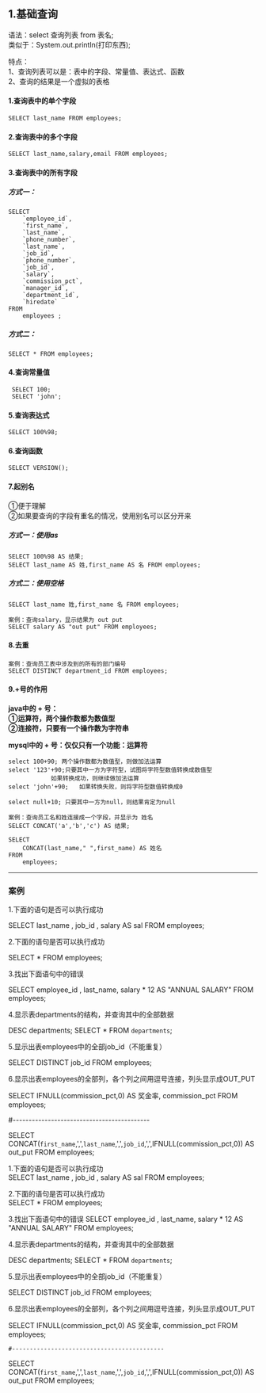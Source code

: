 
## 1.基础查询

语法：select 查询列表 from 表名;  
类似于：System.out.println(打印东西);

特点：    
1、查询列表可以是：表中的字段、常量值、表达式、函数  
2、查询的结果是一个虚拟的表格   
  

#### 1.查询表中的单个字段

	SELECT last_name FROM employees;

#### 2.查询表中的多个字段
	SELECT last_name,salary,email FROM employees;

#### 3.查询表中的所有字段

##### 方式一：
```
SELECT 
    `employee_id`,
    `first_name`,
    `last_name`,
    `phone_number`,
    `last_name`,
    `job_id`,
    `phone_number`,
    `job_id`,
    `salary`,
    `commission_pct`,
    `manager_id`,
    `department_id`,
    `hiredate` 
FROM
    employees ;  
```    
##### 方式二：  
	SELECT * FROM employees;
 
#### 4.查询常量值
	 SELECT 100;
	 SELECT 'john';
 
#### 5.查询表达式
 	SELECT 100%98;
 
#### 6.查询函数
 	SELECT VERSION();
 
#### 7.起别名
 
 ①便于理解  
 ②如果要查询的字段有重名的情况，使用别名可以区分开来    

 ##### 方式一：使用as
	SELECT 100%98 AS 结果;
	SELECT last_name AS 姓,first_name AS 名 FROM employees;

##### 方式二：使用空格
	SELECT last_name 姓,first_name 名 FROM employees;

	案例：查询salary，显示结果为 out put  
	SELECT salary AS "out put" FROM employees;


#### 8.去重
	案例：查询员工表中涉及到的所有的部门编号  
	SELECT DISTINCT department_id FROM employees;


#### 9.+号的作用

**java中的 + 号：   
①运算符，两个操作数都为数值型  
②连接符，只要有一个操作数为字符串**

**mysql中的 + 号：仅仅只有一个功能：运算符**  
```
select 100+90; 两个操作数都为数值型，则做加法运算    
select '123'+90;只要其中一方为字符型，试图将字符型数值转换成数值型  
			如果转换成功，则继续做加法运算  
select 'john'+90;	如果转换失败，则将字符型数值转换成0  

select null+10; 只要其中一方为null，则结果肯定为null  
```  
  
```
案例：查询员工名和姓连接成一个字段，并显示为 姓名
SELECT CONCAT('a','b','c') AS 结果;

SELECT 
	CONCAT(last_name," ",first_name) AS 姓名
FROM
	employees;
```
---
### 案例

1.下面的语句是否可以执行成功

  SELECT last_name , job_id , salary AS sal
  FROM employees; 

2.下面的语句是否可以执行成功  

  SELECT  *  FROM employees; 


3.找出下面语句中的错误 

  SELECT employee_id , last_name,
  salary * 12 AS "ANNUAL  SALARY"
  FROM employees;

4.显示表departments的结构，并查询其中的全部数据

  DESC departments;
  SELECT * FROM `departments`;

5.显示出表employees中的全部job_id（不能重复）

  SELECT DISTINCT job_id FROM employees;

6.显示出表employees的全部列，各个列之间用逗号连接，列头显示成OUT_PUT

  SELECT 
    IFNULL(commission_pct,0) AS 奖金率,
    commission_pct
  FROM 
    employees;
	
	
#-------------------------------------------

  SELECT
    CONCAT(`first_name`,',',`last_name`,',',`job_id`,',',IFNULL(commission_pct,0)) AS out_put
  FROM
    employees;
	








  1.下面的语句是否可以执行成功  
  SELECT last_name , job_id , salary AS sal
  FROM employees; 

  2.下面的语句是否可以执行成功  
  SELECT  *  FROM employees; 

  3.找出下面语句中的错误 
  SELECT employee_id , last_name,
  salary * 12 AS "ANNUAL  SALARY"
  FROM employees;

  4.显示表departments的结构，并查询其中的全部数据

  DESC departments;
  SELECT * FROM `departments`;

  5.显示出表employees中的全部job_id（不能重复）

  SELECT DISTINCT job_id FROM employees;

  6.显示出表employees的全部列，各个列之间用逗号连接，列头显示成OUT_PUT

  SELECT 
    IFNULL(commission_pct,0) AS 奖金率,
    commission_pct
  FROM 
    employees;


	#-------------------------------------------
  
  SELECT
    CONCAT(`first_name`,',',`last_name`,',',`job_id`,',',IFNULL(commission_pct,0)) AS out_put
  FROM
    employees;
	
